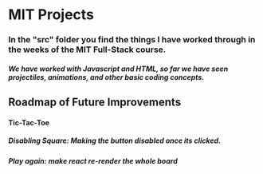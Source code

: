 # **MIT Projects**

### In the "src" folder you find the things I have worked through in the weeks of the MIT Full-Stack course.

##### We have worked with Javascript and HTML, so far we have seen projectiles, animations, and other basic coding concepts.

## Roadmap of Future Improvements
#### Tic-Tac-Toe
##### Disabling Square: Making the button disabled once its clicked. 
##### Play again: make react re-render the whole board
